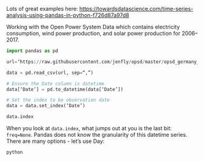 Lots of great examples here: https://towardsdatascience.com/time-series-analysis-using-pandas-in-python-f726d87a97d8

Working with the Open Power System Data which contains electricity consumption, wind power production, and solar power production for 2006–2017.
```python   
import pandas as pd

url=‘https://raw.githubusercontent.com/jenfly/opsd/master/opsd_germany_daily.csv’

data = pd.read_csv(url, sep=“,”)

# Ensure the Date column is datetime
data[‘Date’] = pd.to_datetime(data[‘Date’])

# Set the index to be observation date
data = data.set_index(‘Date’)

data.index
```
When you look at `data.index`, what jumps out at you is the last bit: `freq=None`. Pandas does not know the granularity of this datetime series. There are many options - let’s use Day:

```python   ```


